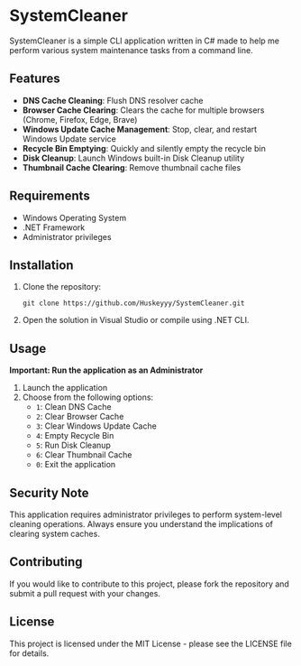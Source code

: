 
# SystemCleaner

SystemCleaner is a simple CLI application written in C# made to help me perform various system maintenance tasks from a command line.

## Features

- **DNS Cache Cleaning**: Flush DNS resolver cache
- **Browser Cache Clearing**: Clears the cache for multiple browsers (Chrome, Firefox, Edge, Brave)
- **Windows Update Cache Management**: Stop, clear, and restart Windows Update service
- **Recycle Bin Emptying**: Quickly and silently empty the recycle bin
- **Disk Cleanup**: Launch Windows built-in Disk Cleanup utility
- **Thumbnail Cache Clearing**: Remove thumbnail cache files

## Requirements

- Windows Operating System
- .NET Framework
- Administrator privileges

## Installation

1. Clone the repository:
   ```
   git clone https://github.com/Huskeyyy/SystemCleaner.git
   ```

2. Open the solution in Visual Studio or compile using .NET CLI.

## Usage

**Important: Run the application as an Administrator**

1. Launch the application
2. Choose from the following options:
   - `1`: Clean DNS Cache
   - `2`: Clear Browser Cache
   - `3`: Clear Windows Update Cache
   - `4`: Empty Recycle Bin
   - `5`: Run Disk Cleanup
   - `6`: Clear Thumbnail Cache
   - `0`: Exit the application

## Security Note

This application requires administrator privileges to perform system-level cleaning operations. Always ensure you understand the implications of clearing system caches.

## Contributing

If you would like to contribute to this project, please fork the repository and submit a pull request with your changes.

## License

This project is licensed under the MIT License - please see the LICENSE file for details.
